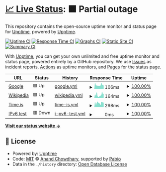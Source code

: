 # [📈 Live Status](https://demo.upptime.js.org): <!--live status--> **🟧 Partial outage**

This repository contains the open-source uptime monitor and status page for [Upptime](https://upptime.js.org), powered by [Upptime](https://github.com/upptime/upptime).

[![Uptime CI](https://github.com/kreisklasse/uupptime/workflows/Uptime%20CI/badge.svg)](https://github.com/kreisklasse/uupptime/actions?query=workflow%3A%22Uptime+CI%22)
[![Response Time CI](https://github.com/kreisklasse/uupptime/workflows/Response%20Time%20CI/badge.svg)](https://github.com/kreisklasse/uupptime/actions?query=workflow%3A%22Response+Time+CI%22)
[![Graphs CI](https://github.com/kreisklasse/uupptime/workflows/Graphs%20CI/badge.svg)](https://github.com/kreisklasse/uupptime/actions?query=workflow%3A%22Graphs+CI%22)
[![Static Site CI](https://github.com/kreisklasse/uupptime/workflows/Static%20Site%20CI/badge.svg)](https://github.com/kreisklasse/uupptime/actions?query=workflow%3A%22Static+Site+CI%22)
[![Summary CI](https://github.com/kreisklasse/uupptime/workflows/Summary%20CI/badge.svg)](https://github.com/kreisklasse/uupptime/actions?query=workflow%3A%22Summary+CI%22)

With [Upptime](https://upptime.js.org), you can get your own unlimited and free uptime monitor and status page, powered entirely by a GitHub repository. We use [Issues](https://github.com/upptime/upptime/issues) as incident reports, [Actions](https://github.com/kreisklasse/uupptime/actions) as uptime monitors, and [Pages](https://demo.upptime.js.org) for the status page.

<!--start: status pages-->
<!-- This summary is generated by Upptime (https://github.com/upptime/upptime) -->
<!-- Do not edit this manually, your changes will be overwritten -->
<!-- prettier-ignore -->
| URL | Status | History | Response Time | Uptime |
| --- | ------ | ------- | ------------- | ------ |
| <img alt="" src="https://icons.duckduckgo.com/ip3/www.google.com.ico" height="13"> [Google](https://www.google.com) | 🟩 Up | [google.yml](https://github.com/kreisklasse/uupptime/commits/HEAD/history/google.yml) | <details><summary><img alt="Response time graph" src="./graphs/google/response-time-week.png" height="20"> 106ms</summary><br><a href="https://kreisklasse.github.io/uupptime/history/google"><img alt="Response time 106" src="https://img.shields.io/endpoint?url=https%3A%2F%2Fraw.githubusercontent.com%2Fkreisklasse%2Fuupptime%2FHEAD%2Fapi%2Fgoogle%2Fresponse-time.json"></a><br><a href="https://kreisklasse.github.io/uupptime/history/google"><img alt="24-hour response time 85" src="https://img.shields.io/endpoint?url=https%3A%2F%2Fraw.githubusercontent.com%2Fkreisklasse%2Fuupptime%2FHEAD%2Fapi%2Fgoogle%2Fresponse-time-day.json"></a><br><a href="https://kreisklasse.github.io/uupptime/history/google"><img alt="7-day response time 106" src="https://img.shields.io/endpoint?url=https%3A%2F%2Fraw.githubusercontent.com%2Fkreisklasse%2Fuupptime%2FHEAD%2Fapi%2Fgoogle%2Fresponse-time-week.json"></a><br><a href="https://kreisklasse.github.io/uupptime/history/google"><img alt="30-day response time 106" src="https://img.shields.io/endpoint?url=https%3A%2F%2Fraw.githubusercontent.com%2Fkreisklasse%2Fuupptime%2FHEAD%2Fapi%2Fgoogle%2Fresponse-time-month.json"></a><br><a href="https://kreisklasse.github.io/uupptime/history/google"><img alt="1-year response time 106" src="https://img.shields.io/endpoint?url=https%3A%2F%2Fraw.githubusercontent.com%2Fkreisklasse%2Fuupptime%2FHEAD%2Fapi%2Fgoogle%2Fresponse-time-year.json"></a></details> | <details><summary><a href="https://kreisklasse.github.io/uupptime/history/google">100.00%</a></summary><a href="https://kreisklasse.github.io/uupptime/history/google"><img alt="All-time uptime 100.00%" src="https://img.shields.io/endpoint?url=https%3A%2F%2Fraw.githubusercontent.com%2Fkreisklasse%2Fuupptime%2FHEAD%2Fapi%2Fgoogle%2Fuptime.json"></a><br><a href="https://kreisklasse.github.io/uupptime/history/google"><img alt="24-hour uptime 100.00%" src="https://img.shields.io/endpoint?url=https%3A%2F%2Fraw.githubusercontent.com%2Fkreisklasse%2Fuupptime%2FHEAD%2Fapi%2Fgoogle%2Fuptime-day.json"></a><br><a href="https://kreisklasse.github.io/uupptime/history/google"><img alt="7-day uptime 100.00%" src="https://img.shields.io/endpoint?url=https%3A%2F%2Fraw.githubusercontent.com%2Fkreisklasse%2Fuupptime%2FHEAD%2Fapi%2Fgoogle%2Fuptime-week.json"></a><br><a href="https://kreisklasse.github.io/uupptime/history/google"><img alt="30-day uptime 100.00%" src="https://img.shields.io/endpoint?url=https%3A%2F%2Fraw.githubusercontent.com%2Fkreisklasse%2Fuupptime%2FHEAD%2Fapi%2Fgoogle%2Fuptime-month.json"></a><br><a href="https://kreisklasse.github.io/uupptime/history/google"><img alt="1-year uptime 100.00%" src="https://img.shields.io/endpoint?url=https%3A%2F%2Fraw.githubusercontent.com%2Fkreisklasse%2Fuupptime%2FHEAD%2Fapi%2Fgoogle%2Fuptime-year.json"></a></details>
| <img alt="" src="https://icons.duckduckgo.com/ip3/en.wikipedia.org.ico" height="13"> [Wikipedia](https://en.wikipedia.org) | 🟩 Up | [wikipedia.yml](https://github.com/kreisklasse/uupptime/commits/HEAD/history/wikipedia.yml) | <details><summary><img alt="Response time graph" src="./graphs/wikipedia/response-time-week.png" height="20"> 164ms</summary><br><a href="https://kreisklasse.github.io/uupptime/history/wikipedia"><img alt="Response time 164" src="https://img.shields.io/endpoint?url=https%3A%2F%2Fraw.githubusercontent.com%2Fkreisklasse%2Fuupptime%2FHEAD%2Fapi%2Fwikipedia%2Fresponse-time.json"></a><br><a href="https://kreisklasse.github.io/uupptime/history/wikipedia"><img alt="24-hour response time 234" src="https://img.shields.io/endpoint?url=https%3A%2F%2Fraw.githubusercontent.com%2Fkreisklasse%2Fuupptime%2FHEAD%2Fapi%2Fwikipedia%2Fresponse-time-day.json"></a><br><a href="https://kreisklasse.github.io/uupptime/history/wikipedia"><img alt="7-day response time 164" src="https://img.shields.io/endpoint?url=https%3A%2F%2Fraw.githubusercontent.com%2Fkreisklasse%2Fuupptime%2FHEAD%2Fapi%2Fwikipedia%2Fresponse-time-week.json"></a><br><a href="https://kreisklasse.github.io/uupptime/history/wikipedia"><img alt="30-day response time 164" src="https://img.shields.io/endpoint?url=https%3A%2F%2Fraw.githubusercontent.com%2Fkreisklasse%2Fuupptime%2FHEAD%2Fapi%2Fwikipedia%2Fresponse-time-month.json"></a><br><a href="https://kreisklasse.github.io/uupptime/history/wikipedia"><img alt="1-year response time 164" src="https://img.shields.io/endpoint?url=https%3A%2F%2Fraw.githubusercontent.com%2Fkreisklasse%2Fuupptime%2FHEAD%2Fapi%2Fwikipedia%2Fresponse-time-year.json"></a></details> | <details><summary><a href="https://kreisklasse.github.io/uupptime/history/wikipedia">100.00%</a></summary><a href="https://kreisklasse.github.io/uupptime/history/wikipedia"><img alt="All-time uptime 100.00%" src="https://img.shields.io/endpoint?url=https%3A%2F%2Fraw.githubusercontent.com%2Fkreisklasse%2Fuupptime%2FHEAD%2Fapi%2Fwikipedia%2Fuptime.json"></a><br><a href="https://kreisklasse.github.io/uupptime/history/wikipedia"><img alt="24-hour uptime 100.00%" src="https://img.shields.io/endpoint?url=https%3A%2F%2Fraw.githubusercontent.com%2Fkreisklasse%2Fuupptime%2FHEAD%2Fapi%2Fwikipedia%2Fuptime-day.json"></a><br><a href="https://kreisklasse.github.io/uupptime/history/wikipedia"><img alt="7-day uptime 100.00%" src="https://img.shields.io/endpoint?url=https%3A%2F%2Fraw.githubusercontent.com%2Fkreisklasse%2Fuupptime%2FHEAD%2Fapi%2Fwikipedia%2Fuptime-week.json"></a><br><a href="https://kreisklasse.github.io/uupptime/history/wikipedia"><img alt="30-day uptime 100.00%" src="https://img.shields.io/endpoint?url=https%3A%2F%2Fraw.githubusercontent.com%2Fkreisklasse%2Fuupptime%2FHEAD%2Fapi%2Fwikipedia%2Fuptime-month.json"></a><br><a href="https://kreisklasse.github.io/uupptime/history/wikipedia"><img alt="1-year uptime 100.00%" src="https://img.shields.io/endpoint?url=https%3A%2F%2Fraw.githubusercontent.com%2Fkreisklasse%2Fuupptime%2FHEAD%2Fapi%2Fwikipedia%2Fuptime-year.json"></a></details>
| <img alt="" src="https://icons.duckduckgo.com/ip3/time.is.ico" height="13"> [Time.is](https://time.is) | 🟩 Up | [time-is.yml](https://github.com/kreisklasse/uupptime/commits/HEAD/history/time-is.yml) | <details><summary><img alt="Response time graph" src="./graphs/time-is/response-time-week.png" height="20"> 298ms</summary><br><a href="https://kreisklasse.github.io/uupptime/history/time-is"><img alt="Response time 298" src="https://img.shields.io/endpoint?url=https%3A%2F%2Fraw.githubusercontent.com%2Fkreisklasse%2Fuupptime%2FHEAD%2Fapi%2Ftime-is%2Fresponse-time.json"></a><br><a href="https://kreisklasse.github.io/uupptime/history/time-is"><img alt="24-hour response time 323" src="https://img.shields.io/endpoint?url=https%3A%2F%2Fraw.githubusercontent.com%2Fkreisklasse%2Fuupptime%2FHEAD%2Fapi%2Ftime-is%2Fresponse-time-day.json"></a><br><a href="https://kreisklasse.github.io/uupptime/history/time-is"><img alt="7-day response time 298" src="https://img.shields.io/endpoint?url=https%3A%2F%2Fraw.githubusercontent.com%2Fkreisklasse%2Fuupptime%2FHEAD%2Fapi%2Ftime-is%2Fresponse-time-week.json"></a><br><a href="https://kreisklasse.github.io/uupptime/history/time-is"><img alt="30-day response time 298" src="https://img.shields.io/endpoint?url=https%3A%2F%2Fraw.githubusercontent.com%2Fkreisklasse%2Fuupptime%2FHEAD%2Fapi%2Ftime-is%2Fresponse-time-month.json"></a><br><a href="https://kreisklasse.github.io/uupptime/history/time-is"><img alt="1-year response time 298" src="https://img.shields.io/endpoint?url=https%3A%2F%2Fraw.githubusercontent.com%2Fkreisklasse%2Fuupptime%2FHEAD%2Fapi%2Ftime-is%2Fresponse-time-year.json"></a></details> | <details><summary><a href="https://kreisklasse.github.io/uupptime/history/time-is">100.00%</a></summary><a href="https://kreisklasse.github.io/uupptime/history/time-is"><img alt="All-time uptime 100.00%" src="https://img.shields.io/endpoint?url=https%3A%2F%2Fraw.githubusercontent.com%2Fkreisklasse%2Fuupptime%2FHEAD%2Fapi%2Ftime-is%2Fuptime.json"></a><br><a href="https://kreisklasse.github.io/uupptime/history/time-is"><img alt="24-hour uptime 100.00%" src="https://img.shields.io/endpoint?url=https%3A%2F%2Fraw.githubusercontent.com%2Fkreisklasse%2Fuupptime%2FHEAD%2Fapi%2Ftime-is%2Fuptime-day.json"></a><br><a href="https://kreisklasse.github.io/uupptime/history/time-is"><img alt="7-day uptime 100.00%" src="https://img.shields.io/endpoint?url=https%3A%2F%2Fraw.githubusercontent.com%2Fkreisklasse%2Fuupptime%2FHEAD%2Fapi%2Ftime-is%2Fuptime-week.json"></a><br><a href="https://kreisklasse.github.io/uupptime/history/time-is"><img alt="30-day uptime 100.00%" src="https://img.shields.io/endpoint?url=https%3A%2F%2Fraw.githubusercontent.com%2Fkreisklasse%2Fuupptime%2FHEAD%2Fapi%2Ftime-is%2Fuptime-month.json"></a><br><a href="https://kreisklasse.github.io/uupptime/history/time-is"><img alt="1-year uptime 100.00%" src="https://img.shields.io/endpoint?url=https%3A%2F%2Fraw.githubusercontent.com%2Fkreisklasse%2Fuupptime%2FHEAD%2Fapi%2Ftime-is%2Fuptime-year.json"></a></details>
| <img alt="" src="https://icons.duckduckgo.com/ip3/null.ico" height="13"> [IPv6 test](forwardemail.net) | 🟥 Down | [i-pv6-test.yml](https://github.com/kreisklasse/uupptime/commits/HEAD/history/i-pv6-test.yml) | <details><summary><img alt="Response time graph" src="./graphs/i-pv6-test/response-time-week.png" height="20"> 0ms</summary><br><a href="https://kreisklasse.github.io/uupptime/history/i-pv6-test"><img alt="Response time 0" src="https://img.shields.io/endpoint?url=https%3A%2F%2Fraw.githubusercontent.com%2Fkreisklasse%2Fuupptime%2FHEAD%2Fapi%2Fi-pv6-test%2Fresponse-time.json"></a><br><a href="https://kreisklasse.github.io/uupptime/history/i-pv6-test"><img alt="24-hour response time 0" src="https://img.shields.io/endpoint?url=https%3A%2F%2Fraw.githubusercontent.com%2Fkreisklasse%2Fuupptime%2FHEAD%2Fapi%2Fi-pv6-test%2Fresponse-time-day.json"></a><br><a href="https://kreisklasse.github.io/uupptime/history/i-pv6-test"><img alt="7-day response time 0" src="https://img.shields.io/endpoint?url=https%3A%2F%2Fraw.githubusercontent.com%2Fkreisklasse%2Fuupptime%2FHEAD%2Fapi%2Fi-pv6-test%2Fresponse-time-week.json"></a><br><a href="https://kreisklasse.github.io/uupptime/history/i-pv6-test"><img alt="30-day response time 0" src="https://img.shields.io/endpoint?url=https%3A%2F%2Fraw.githubusercontent.com%2Fkreisklasse%2Fuupptime%2FHEAD%2Fapi%2Fi-pv6-test%2Fresponse-time-month.json"></a><br><a href="https://kreisklasse.github.io/uupptime/history/i-pv6-test"><img alt="1-year response time 0" src="https://img.shields.io/endpoint?url=https%3A%2F%2Fraw.githubusercontent.com%2Fkreisklasse%2Fuupptime%2FHEAD%2Fapi%2Fi-pv6-test%2Fresponse-time-year.json"></a></details> | <details><summary><a href="https://kreisklasse.github.io/uupptime/history/i-pv6-test">100.00%</a></summary><a href="https://kreisklasse.github.io/uupptime/history/i-pv6-test"><img alt="All-time uptime 100.00%" src="https://img.shields.io/endpoint?url=https%3A%2F%2Fraw.githubusercontent.com%2Fkreisklasse%2Fuupptime%2FHEAD%2Fapi%2Fi-pv6-test%2Fuptime.json"></a><br><a href="https://kreisklasse.github.io/uupptime/history/i-pv6-test"><img alt="24-hour uptime 100.00%" src="https://img.shields.io/endpoint?url=https%3A%2F%2Fraw.githubusercontent.com%2Fkreisklasse%2Fuupptime%2FHEAD%2Fapi%2Fi-pv6-test%2Fuptime-day.json"></a><br><a href="https://kreisklasse.github.io/uupptime/history/i-pv6-test"><img alt="7-day uptime 100.00%" src="https://img.shields.io/endpoint?url=https%3A%2F%2Fraw.githubusercontent.com%2Fkreisklasse%2Fuupptime%2FHEAD%2Fapi%2Fi-pv6-test%2Fuptime-week.json"></a><br><a href="https://kreisklasse.github.io/uupptime/history/i-pv6-test"><img alt="30-day uptime 100.00%" src="https://img.shields.io/endpoint?url=https%3A%2F%2Fraw.githubusercontent.com%2Fkreisklasse%2Fuupptime%2FHEAD%2Fapi%2Fi-pv6-test%2Fuptime-month.json"></a><br><a href="https://kreisklasse.github.io/uupptime/history/i-pv6-test"><img alt="1-year uptime 100.00%" src="https://img.shields.io/endpoint?url=https%3A%2F%2Fraw.githubusercontent.com%2Fkreisklasse%2Fuupptime%2FHEAD%2Fapi%2Fi-pv6-test%2Fuptime-year.json"></a></details>

<!--end: status pages-->

[**Visit our status website →**](https://demo.upptime.js.org)

## 📄 License

- Powered by: [Upptime](https://github.com/upptime/upptime)
- Code: [MIT](./LICENSE) © [Anand Chowdhary](https://anandchowdhary.com), supported by [Pabio](https://pabio.com)
- Data in the `./history` directory: [Open Database License](https://opendatacommons.org/licenses/odbl/1-0/)
